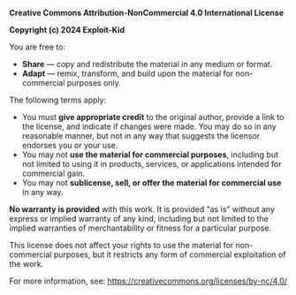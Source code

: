 **Creative Commons Attribution-NonCommercial 4.0 International License**

**Copyright (c) 2024 Exploit-Kid**

You are free to:
- **Share** — copy and redistribute the material in any medium or format.
- **Adapt** — remix, transform, and build upon the material for non-commercial purposes only.

The following terms apply:
- You must **give appropriate credit** to the original author, provide a link to the license, and indicate if changes were made. You may do so in any reasonable manner, but not in any way that suggests the licensor endorses you or your use.
- You may not **use the material for commercial purposes**, including but not limited to using it in products, services, or applications intended for commercial gain.
- You may not **sublicense, sell, or offer the material for commercial use** in any way.

**No warranty is provided** with this work. It is provided "as is" without any express or implied warranty of any kind, including but not limited to the implied warranties of merchantability or fitness for a particular purpose.

This license does not affect your rights to use the material for non-commercial purposes, but it restricts any form of commercial exploitation of the work.

For more information, see:
https://creativecommons.org/licenses/by-nc/4.0/
